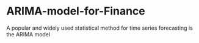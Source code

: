 # ARIMA-model-for-Finance
A popular and widely used statistical method for time series forecasting is the ARIMA model
